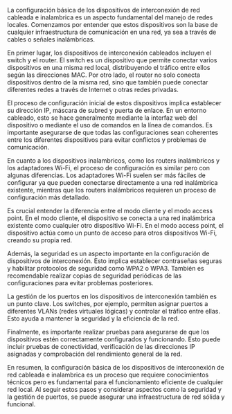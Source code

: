 La configuración básica de los dispositivos de interconexión de red cableada e inalambrica es un aspecto fundamental del manejo de redes locales. Comenzamos por entender que estos dispositivos son la base de cualquier infraestructura de comunicación en una red, ya sea a través de cables o señales inalámbricas.

En primer lugar, los dispositivos de interconexión cableados incluyen el switch y el router. El switch es un dispositivo que permite conectar varios dispositivos en una misma red local, distribuyendo el tráfico entre ellos según las direcciones MAC. Por otro lado, el router no solo conecta dispositivos dentro de la misma red, sino que también puede conectar diferentes redes a través de Internet o otras redes privadas.

El proceso de configuración inicial de estos dispositivos implica establecer su dirección IP, máscara de subred y puerta de enlace. En un entorno cableado, esto se hace generalmente mediante la interfaz web del dispositivo o mediante el uso de comandos en la línea de comandos. Es importante asegurarse de que todas las configuraciones sean coherentes entre los diferentes dispositivos para evitar conflictos y problemas de comunicación.

En cuanto a los dispositivos inalambricos, como los routers inalámbricos y los adaptadores Wi-Fi, el proceso de configuración es similar pero con algunas diferencias. Los adaptadores Wi-Fi suelen ser más fáciles de configurar ya que pueden conectarse directamente a una red inalámbrica existente, mientras que los routers inalámbricos requieren un proceso de configuración más detallado.

Es crucial entender la diferencia entre el modo cliente y el modo access point. En el modo cliente, el dispositivo se conecta a una red inalámbrica existente como cualquier otro dispositivo Wi-Fi. En el modo access point, el dispositivo actúa como un punto de acceso para otros dispositivos Wi-Fi, creando su propia red.

Además, la seguridad es un aspecto importante en la configuración de dispositivos de interconexión. Esto implica establecer contraseñas seguras y habilitar protocolos de seguridad como WPA2 o WPA3. También es recomendable realizar copias de seguridad periódicas de las configuraciones para evitar problemas posteriores.

La gestión de los puertos en los dispositivos de interconexión también es un punto clave. Los switches, por ejemplo, permiten asignar puertos a diferentes VLANs (redes virtuales lógicas) y controlar el tráfico entre ellas. Esto ayuda a mantener la seguridad y la eficiencia de la red.

Finalmente, es importante realizar pruebas para asegurarse de que los dispositivos estén correctamente configurados y funcionando. Esto puede incluir pruebas de conectividad, verificación de las direcciones IP asignadas y comprobación del rendimiento general de la red.

En resumen, la configuración básica de los dispositivos de interconexión de red cableada e inalambrica es un proceso que requiere conocimientos técnicos pero es fundamental para el funcionamiento eficiente de cualquier red local. Al seguir estos pasos y considerar aspectos como la seguridad y la gestión de puertos, se puede asegurar una infraestructura de red sólida y funcional.
